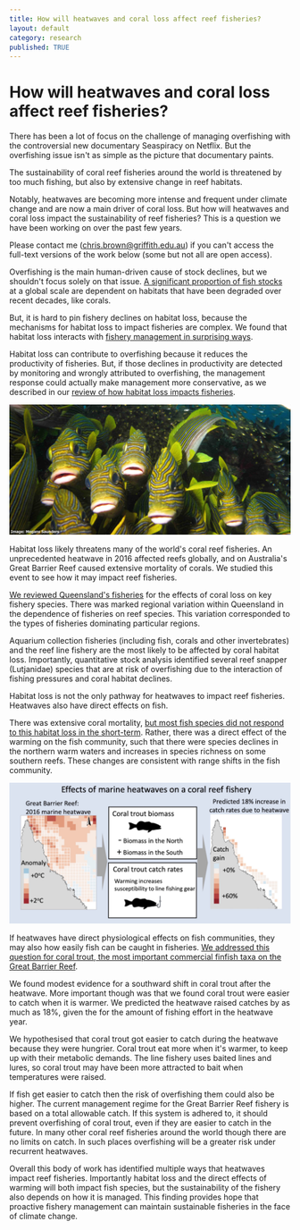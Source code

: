 ```yaml
---
title: How will heatwaves and coral loss affect reef fisheries?
layout: default
category: research
published: TRUE
---
```


# How will heatwaves and coral loss affect reef fisheries?

There has been a lot of focus on the challenge of managing overfishing with the controversial new documentary Seaspiracy on Netflix. But the overfishing issue isn't as simple as the picture that documentary paints.

The sustainability of coral reef fisheries around the world is threatened by too much fishing, but also by extensive change in reef habitats.

Notably, heatwaves are becoming more intense and frequent under climate change and are now a main driver of coral loss. But how will heatwaves and coral loss impact the sustainability of reef fisheries? This is a question we have been working on over the past few years.

Please contact me (chris.brown@griffith.edu.au) if you can't access the full-text versions of the work below (some but not all are open access).

Overfishing is the main human-driven cause of stock declines, but we shouldn't focus solely on that issue. [A significant proportion of fish stocks](https://onlinelibrary.wiley.com/doi/abs/10.1111/faf.12318) at a global scale are dependent on habitats that have been degraded over recent decades, like corals.

But, it is hard to pin fishery declines on habitat loss, because the mechanisms for habitat loss to impact fisheries are complex. We found that habitat loss interacts with [fishery management in surprising ways](https://onlinelibrary.wiley.com/doi/abs/10.1111/faf.12318).

Habitat loss can contribute to overfishing because it reduces the productivity of fisheries. But, if those declines in productivity are detected by monitoring and wrongly attributed to overfishing, the management response could actually make management more conservative, as we described in our [review of how habitat loss impacts fisheries](https://onlinelibrary.wiley.com/doi/abs/10.1111/faf.12318).

![sweetlips on a reef](/images/sweetlips.jpg)

Habitat loss likely threatens many of the world's coral reef fisheries. An unprecedented heatwave in 2016 affected reefs globally, and on Australia's Great Barrier Reef caused extensive mortality of corals. We studied this event to see how it may impact reef fisheries.

[We reviewed Queensland's fisheries](https://www.nature.com/articles/s41598-020-74652-2) for the effects of coral loss on key fishery species. There was marked regional variation within Queensland in the dependence of fisheries on reef species. This variation corresponded to the types of fisheries dominating particular regions.

Aquarium collection fisheries (including fish, corals and other invertebrates) and the reef line fishery are the most likely to be affected by coral habitat loss. Importantly, quantitative stock analysis identified several reef snapper (Lutjanidae) species that are at risk of overfishing due to the interaction of fishing pressures and coral habitat declines.

Habitat loss is not the only pathway for heatwaves to impact reef fisheries. Heatwaves also have direct effects on fish.

There was extensive coral mortality, [but most fish species did not respond to this habitat loss in the short-term](https://www.nature.com/articles/s41586-018-0359-9). Rather, there was a direct effect of the warming on the fish community, such that there were species declines in the northern warm waters and increases in species richness on some southern reefs. These changes are consistent with range shifts in the fish community.

![effects of heatwaves on coral trout](/images/blogs-2021/coral-trout-temp.jpg)

If heatwaves have direct physiological effects on fish communities, they may also how easily fish can be caught in fisheries. [We addressed this question for coral trout, the most important commercial finfish taxa on the Great Barrier Reef](https://onlinelibrary.wiley.com/doi/abs/10.1111/gcb.15472).

We found modest evidence for a southward shift in coral trout after the heatwave. More important though was that we found coral trout were easier to catch when it is warmer. We predicted the heatwave raised catches by as much as 18%, given the for the amount of fishing effort in the heatwave year.

We hypothesised that coral trout got easier to catch during the heatwave because they were hungrier. Coral trout eat more when it's warmer, to keep up with their metabolic demands. The line fishery uses baited lines and lures, so coral trout may have been more attracted to bait when temperatures were raised.

If fish get easier to catch then the risk of overfishing them could also be higher. The current management regime for the Great Barrier Reef fishery is based on a total allowable catch. If this system is adhered to, it should prevent overfishing of coral trout, even if they are easier to catch in the future. In many other coral reef fisheries around the world though there are no limits on catch. In such places overfishing will be a greater risk under recurrent heatwaves.

Overall this body of work has identified multiple ways that heatwaves impact reef fisheries. Importantly habitat loss and the direct effects of warming will both impact fish species, but the sustainability of the fishery also depends on how it is managed. This finding provides hope that proactive fishery management can maintain sustainable fisheries in the face of climate change.
